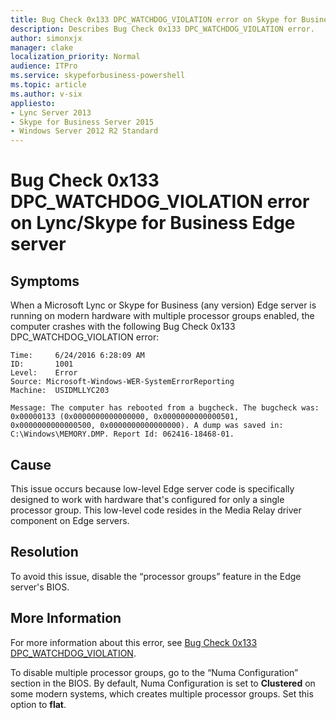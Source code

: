 ```yaml
---
title: Bug Check 0x133 DPC_WATCHDOG_VIOLATION error on Skype for Business Edge server
description: Describes Bug Check 0x133 DPC_WATCHDOG_VIOLATION error.
author: simonxjx
manager: clake
localization_priority: Normal
audience: ITPro
ms.service: skypeforbusiness-powershell
ms.topic: article
ms.author: v-six
appliesto:
- Lync Server 2013
- Skype for Business Server 2015
- Windows Server 2012 R2 Standard
---
```


# Bug Check 0x133 DPC_WATCHDOG_VIOLATION error on Lync/Skype for Business Edge server

## Symptoms

When a Microsoft Lync or Skype for Business (any version) Edge server is running on modern hardware with multiple processor groups enabled, the computer crashes with the following Bug Check 0x133 DPC_WATCHDOG_VIOLATION error:

```AsciiDoc
Time:     6/24/2016 6:28:09 AM 
ID:       1001
Level:    Error
Source: Microsoft-Windows-WER-SystemErrorReporting
Machine:  USIDMLLYC203

Message: The computer has rebooted from a bugcheck. The bugcheck was: 0x00000133 (0x0000000000000000, 0x0000000000000501, 0x0000000000000500, 0x0000000000000000). A dump was saved in: C:\Windows\MEMORY.DMP. Report Id: 062416-18468-01.
```

## Cause

This issue occurs because low-level Edge server code is specifically designed to work with hardware that's configured for only a single processor group. This low-level code resides in the Media Relay driver component on Edge servers. 

## Resolution

To avoid this issue, disable the “processor groups” feature in the Edge server's BIOS.

## More Information

For more information about this error, see [Bug Check 0x133 DPC_WATCHDOG_VIOLATION](https://msdn.microsoft.com/library/windows/hardware/jj154556%28v=vs.85%29.aspx). 

To disable multiple processor groups, go to the “Numa Configuration” section in the BIOS. By default, Numa Configuration is set to **Clustered** on some modern systems, which creates multiple processor groups. Set this option to **flat**.